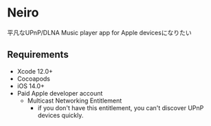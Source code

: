 # Neiro

平凡なUPnP/DLNA Music player app for Apple devicesになりたい

## Requirements

- Xcode 12.0+
- Cocoapods
- iOS 14.0+
- Paid Apple developer account
  - Multicast Networking Entitlement
    - if you don't have this entitlement, you can't discover UPnP devices quickly.
